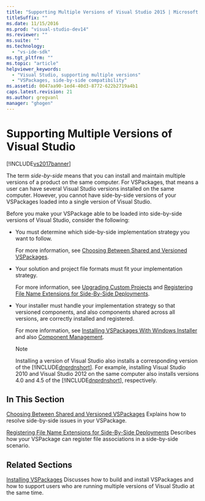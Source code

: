 ```yaml
---
title: "Supporting Multiple Versions of Visual Studio 2015 | Microsoft Docs"
titleSuffix: ""
ms.date: 11/15/2016
ms.prod: "visual-studio-dev14"
ms.reviewer: ""
ms.suite: ""
ms.technology:
  - "vs-ide-sdk"
ms.tgt_pltfrm: ""
ms.topic: "article"
helpviewer_keywords:
  - "Visual Studio, supporting multiple versions"
  - "VSPackages, side-by-side compatibility"
ms.assetid: 0047aa90-1ed4-40d3-8772-622b2719a4b1
caps.latest.revision: 21
ms.author: gregvanl
manager: "ghogen"
---
```

# Supporting Multiple Versions of Visual Studio
[!INCLUDE[vs2017banner](../includes/vs2017banner.md)]

The term *side-by-side* means that you can install and maintain multiple versions of a product on the same computer. For VSPackages, that means a user can have several Visual Studio versions installed on the same computer. However, you cannot have side-by-side versions of your VSPackages loaded into a single version of Visual Studio.

 Before you make your VSPackage able to be loaded into side-by-side versions of Visual Studio, consider the following:

-   You must determine which side-by-side implementation strategy you want to follow.

     For more information, see [Choosing Between Shared and Versioned VSPackages](../extensibility/choosing-between-shared-and-versioned-vspackages.md).

-   Your solution and project file formats must fit your implementation strategy.

     For more information, see [Upgrading Custom Projects](../misc/upgrading-custom-projects.md) and [Registering File Name Extensions for Side-By-Side Deployments](../extensibility/registering-file-name-extensions-for-side-by-side-deployments.md).

-   Your installer must handle your implementation strategy so that versioned components, and also components shared across all versions, are correctly installed and registered.

     For more information, see [Installing VSPackages With Windows Installer](../extensibility/internals/installing-vspackages-with-windows-installer.md) and also [Component Management](../extensibility/internals/component-management.md).

    > [!NOTE]
    >  Installing a version of Visual Studio also installs a corresponding version of the [!INCLUDE[dnprdnshort](../includes/dnprdnshort-md.md)]. For example, installing Visual Studio 2010 and Visual Studio 2012 on the same computer also installs versions 4.0 and 4.5 of the [!INCLUDE[dnprdnshort](../includes/dnprdnshort-md.md)], respectively.

## In This Section
 [Choosing Between Shared and Versioned VSPackages](../extensibility/choosing-between-shared-and-versioned-vspackages.md)
 Explains how to resolve side-by-side issues in your VSPackage.

 [Registering File Name Extensions for Side-By-Side Deployments](../extensibility/registering-file-name-extensions-for-side-by-side-deployments.md)
 Describes how your VSPackage can register file associations in a side-by-side scenario.

## Related Sections
 [Installing VSPackages](../misc/installing-vspackages.md)
 Discusses how to build and install VSPackages and how to support users who are running multiple versions of Visual Studio at the same time.
